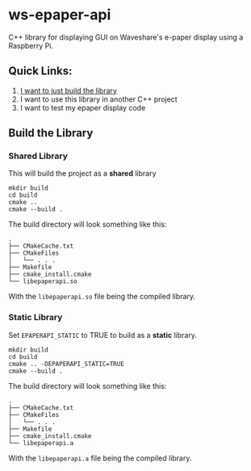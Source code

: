 # ws-epaper-api

C++ library for displaying GUI on Waveshare's e-paper display using a Raspberry Pi.

## Quick Links:

1. [I want to just build the library](#build-the-library)
2. I want to use this library in another C++ project
3. I want to test my epaper display code

## Build the Library

### Shared Library

This will build the project as a **shared** library

```
mkdir build
cd build
cmake ..
cmake --build .
```

The build directory will look something like this:

```
.
├── CMakeCache.txt
├── CMakeFiles
│   └── . . .
├── Makefile
├── cmake_install.cmake
└── libepaperapi.so
```

With the `libepaperapi.so` file being the compiled library.

### Static Library

Set `EPAPERAPI_STATIC` to TRUE to build as a **static** library.

```
mkdir build
cd build
cmake .. -DEPAPERAPI_STATIC=TRUE
cmake --build .
```

The build directory will look something like this:

```
.
├── CMakeCache.txt
├── CMakeFiles
│   └── . . .
├── Makefile
├── cmake_install.cmake
└── libepaperapi.a
```

With the `libepaperapi.a` file being the compiled library.
